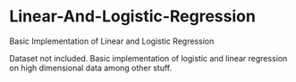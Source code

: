 # Linear-And-Logistic-Regression
Basic Implementation of Linear and Logistic Regression 


Dataset not included. Basic implementation of logistic and linear regression on high dimensional data among other stuff. 
